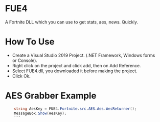 # FUE4
A Fortnite DLL which you can use to get stats, aes, news. Quickly.


# How To Use
* Create a Visual Studio 2019 Project. (.NET Framework, Windows forms or Console).
* Right click on the project and click add, then on Add Reference.
* Select FUE4.dll, you downloaded it before making the project.
* Click Ok.


# AES Grabber Example

```cs
    string AesKey = FUE4.Fortnite.src.AES.Aes.AesReturner();
    MessageBox.Show(AesKey);
    ```
